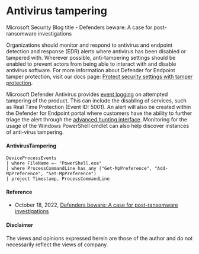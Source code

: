 # Antivirus tampering
Microsoft Security Blog title - Defenders beware: A case for post-ransomware investigations

Organizations should monitor and respond to antivirus and endpoint detection and response (EDR) alerts where antivirus has been disabled or tampered with. 
Wherever possible, anti-tampering settings should be enabled to prevent actors from being able to interact with and disable antivirus software. 
For more information about Defender for Endpoint tamper protection, visit our docs page: [Protect security settings with tamper protection](https://learn.microsoft.com/en-us/microsoft-365/security/defender-endpoint/prevent-changes-to-security-settings-with-tamper-protection?view=o365-worldwide).

Microsoft Defender Antivirus provides [event logging](https://learn.microsoft.com/en-us/microsoft-365/security/defender-endpoint/troubleshoot-microsoft-defender-antivirus?view=o365-worldwide) on attempted tampering of the product. 
This can include the disabling of services, such as Real Time Protection (Event ID: 5001). 
An alert will also be created within the Defender for Endpoint portal where customers have the ability to further triage the alert through the [advanced hunting interface](https://learn.microsoft.com/en-us/microsoft-365/security/defender-endpoint/faqs-on-tamper-protection?view=o365-worldwide#if-the-status-of-tamper-protection-changes-are-alerts-shown-in-the-microsoft-365-defender-portal). 
Monitoring for the usage of the Windows PowerShell cmdlet can also help discover instances of anti-virus tampering.

#### AntivirusTampering

```kusto
DeviceProcessEvents
| where FileName =~ "PowerShell.exe"
| where ProcessCommandLine has_any ("Get-MpPreference", "Add-MpPreference", "Set-MpPreference")
| project Timestamp, ProcessCommandLine
```

#### Reference
- October 18, 2022, [Defenders beware: A case for post-ransomware investigations](https://www.microsoft.com/en-us/security/blog/2022/10/18/defenders-beware-a-case-for-post-ransomware-investigations/)

#### Disclaimer
The views and opinions expressed herein are those of the author and do not necessarily reflect the views of company.
